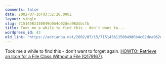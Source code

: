 ```yaml
---
comments: false
date: 2002-07-16T03:52:28.000Z
layout: single
slug: 71514561150849d0b4c02dea962dbcfb
title: Took me a while to find this - don't want to...
wordpress_id: 43
old_link: 'https://adrianba.net/2002/07/15/71514561150849d0b4c02dea962dbcfb/'
---
```

Took me a while to find this - don't want to forget again.
[
HOWTO: Retrieve an Icon for a File Class Without a File
(Q179167)](http://support.microsoft.com/default.aspx?scid=kb;en-us;Q179167).

